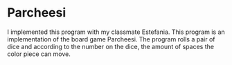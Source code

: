 # Parcheesi
I implemented this program with my classmate Estefania. 
This program is an implementation of the board game Parcheesi. The program rolls a pair of dice and according to the number on the dice, the amount of spaces the color piece can move. 
